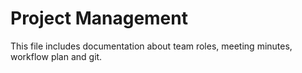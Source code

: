 # Project Management

This file includes documentation about team roles, meeting minutes, workflow plan and git.
